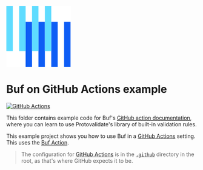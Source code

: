 ![The Buf logo](https://raw.githubusercontent.com/bufbuild/buf-examples/main/.github/buf-logo.svg)

# Buf on GitHub Actions example

[![GitHub Actions](https://github.com/bufbuild/buf-examples/workflows/CI/badge.svg)](https://github.com/bufbuild/buf-examples/actions?workflow=CI)

This folder contains example code for Buf's [GitHub action documentation][docs], where you can learn to use Protovalidate's library of built-in validation rules.

This example project shows you how to use Buf in a [GitHub Actions][actions] setting.
This uses the [Buf Action][buf-action].

> The configuration for [GitHub Actions][actions] is in the [`.github`](../.github) directory in the root, as that's where GitHub expects it to be.

[docs]: https://buf.build/docs/bsr/ci-cd/github-actions/
[actions]: https://docs.github.com/actions
[buf-action]: https://github.com/marketplace/actions/buf-action
[cli]: https://github.com/bufbuild/buf
